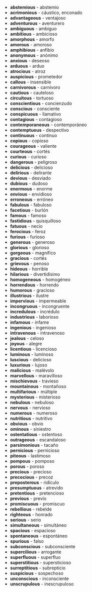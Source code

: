 



*   **abstemious** - abstemio
*   **acrimonious** - cáustico, enconado
*   **advantageous** - ventajoso
*   **adventurous** - aventurero
*   **ambiguous** - ambiguo
*   **ambitious** - ambicioso
*   **amorphous** - amorfo
*   **amorous** - amoroso
*   **amphibious** - anfibio
*   **anonymous** - anónimo
*   **anxious** - deseoso
*   **arduous** - arduo
*   **atrocious** - atroz
*   **auspicious** - prometedor
*   **callous** - insensible
*   **carnivorous** - carnívoro
*   **cautious** - cauteloso
*   **circuitous** - tortuoso
*   **conscientious** - concienzudo
*   **conscious** - consciente
*   **conspicuous** - llamativo
*   **contagious** - contagioso
*   **contemporaneous** - contemporáneo
*   **contemptuous** - despectivo
*   **continuous** - continuo
*   **copious** - copioso
*   **courageous** - valiente
*   **courteous** - cortés
*   **curious** - curioso
*   **dangerous** - peligroso
*   **delicious** - delicioso
*   **delirious** - delirante
*   **devious** - desviado
*   **dubious** - dudoso
*   **enormous** - enorme
*   **envious** - envidioso
*   **erroneous** - erróneo
*   **fabulous** - fabuloso
*   **facetious** - burlón
*   **famous** - famoso
*   **fastidious** - quisquilloso
*   **fatuous** - necio
*   **ferocious** - feroz
*   **furious** - furioso
*   **generous** - generoso
*   **glorious** - glorioso
*   **gorgeous** - magnífico
*   **gracious** - cortés
*   **grievous** - penoso
*   **hideous** - horrible
*   **hilarious** - divertidísimo
*   **homogeneous** - homogéneo
*   **horrendous** - horrendo
*   **humorous** - gracioso
*   **illustrious** - ilustre
*   **impervious** - impermeable
*   **incongruous** - incongruente
*   **incredulous** - incrédulo
*   **industrious** - laborioso
*   **infamous** - infame
*   **ingenious** - ingenioso
*   **intravenous** - intravenoso
*   **jealous** - celoso
*   **joyous** - alegre
*   **licentious** - licencioso
*   **luminous** - luminoso
*   **luscious** - delicioso
*   **luxurious** - lujoso
*   **malicious** - malévolo
*   **marvellous** - maravilloso
*   **mischievous** - travieso
*   **mountainous** - montañoso
*   **multifarious** - múltiple
*   **mysterious** - misterioso
*   **nebulous** - nebuloso
*   **nervous** - nervioso
*   **numerous** - numeroso
*   **nutritious** - nutritivo
*   **obvious** - obvio
*   **ominous** - siniestro
*   **ostentatious** - ostentoso
*   **outrageous** - escandaloso
*   **parsimonious** - tacaño
*   **pernicious** - pernicioso
*   **piteous** - lastimoso
*   **pompous** - pomposo
*   **porous** - poroso
*   **precious** - precioso
*   **precocious** - precoz
*   **preposterous** - ridículo
*   **presumptuous** - atrevido
*   **pretentious** - pretencioso
*   **previous** - previo
*   **promiscuous** - promiscuo
*   **rebellious** - rebelde
*   **righteous** - honrado
*   **serious** - serio
*   **simultaneous** - simultáneo
*   **spacious** - espacioso
*   **spontaneous** - espontáneo
*   **spurious** - falso
*   **subconscious** - subconsciente
*   **supercilious** - arrogante
*   **superfluous** - superfluo
*   **superstitious** - supersticioso
*   **surreptitious** - subrepticio
*   **suspicious** - sospechoso
*   **unconscious** - inconsciente
*   **unscrupulous** - inescrupuloso
